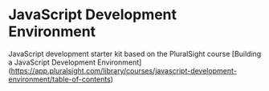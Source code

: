 # JavaScript Development Environment

JavaScript development starter kit based on the PluralSight course [Building a JavaScript Development Environment] (https://app.pluralsight.com/library/courses/javascript-development-environment/table-of-contents)
